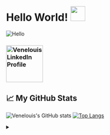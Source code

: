 
# Hello World! <img src="https://media.giphy.com/media/hvRJCLFzcasrR4ia7z/giphy.gif" width="40px">
![Hello](https://media.giphy.com/media/MC6eSuC3yypCU/giphy.gif) 
### <a href="https://www.linkedin.com/in/venelouis/" target="_blank"><img src="https://content.linkedin.com/content/dam/me/business/en-us/amp/brand-site/v2/bg/Chinese-LI-Logo.svg.original.svg" alt="Venelouis LinkedIn Profile" width="100" ></a>

## &#x1f4c8; My GitHub Stats
 
![Venelouis's GitHub stats](https://github-readme-stats.vercel.app/api?username=venelouis\&show_icons=true\&show=reviews,discussions_started,discussions_answered,prs_merged,prs_merged_percentage&theme=radical&rank_icon=percentile)
[![Top Langs](https://github-readme-stats.vercel.app/api/top-langs/?username=venelouis&layout=compact&theme=tokyonight)](https://github.com/venelouis)

<details align="left">
  <summary></summary> 
  - GitHub Stats by <a href="https://github.com/anuraghazra/github-readme-stats">anuraghazra</a>
</details>
